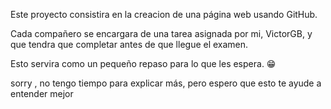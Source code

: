 Este proyecto consistira en la creacion de una página web usando GitHub.

Cada compañero se encargara de una tarea asignada por mi, VictorGB, y que tendra que completar antes de que llegue el examen.

Esto servira como un pequeño repaso para lo que les espera. 😁

sorry , no tengo tiempo para explicar más, pero espero que esto te ayude a entender mejor